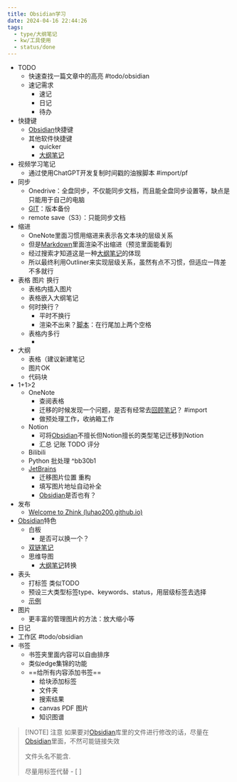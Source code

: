 ```yaml
---
title: Obsidian学习
date: 2024-04-16 22:44:26
tags:
  - type/大纲笔记
  - kw/工具使用
  - status/done
---
```


- TODO
	- 快速查找一篇文章中的高亮 #todo/obsidian
	- 速记需求
		- 速记
		- 日记
		- 待办
- 快捷键
	- [Obsidian](Obsidian.md)快捷键
	- 其他软件快捷键
		- quicker
		- [大纲笔记](大纲笔记.md)
- 视频学习笔记
	- 通过使用ChatGPT开发复制时间戳的油猴脚本 #import/pf 
- 同步
	- Onedrive：全盘同步，不仅能同步文档，而且能全盘同步设置等，缺点是只能用于自己的电脑
	- [GIT](../GIT/GIT.md)：版本备份
	- remote save（S3）：只能同步文档
- 缩进
	- OneNote里面习惯用缩进来表示各文本块的层级关系
	- 但是[Markdown](Markdown.md)里面渲染不出缩进（预览里面能看到
	- 经过搜索才知道这是一种[大纲笔记](大纲笔记.md)的体现
	- 所以最终利用Outliner来实现层级关系，虽然有点不习惯，但适应一阵差不多就行
- 表格 图片 换行
	- 表格内插入图片
	- 表格嵌入大纲笔记
	- 何时换行？
		- 平时不换行
		- 渲染不出来？[脚本](#^bb30b1)：在行尾加上两个空格
	- 表格内多行
		- <br/>
- 大纲
	- 表格（建议新建笔记
	- 图片OK
	- 代码块
- 1+1>2
	- OneNote
		- 查阅表格
		- 迁移的时候发现一个问题，是否有经常去[回顾笔记](回顾笔记.md)？ #import
		- 做预处理工作，收纳箱工作
	- Notion
		- 可将[Obsidian](Obsidian.md)不擅长但Notion擅长的类型笔记迁移到Notion
		- 汇总 记账 TODO 评分
	- Bilibili
	- Python 批处理 ^bb30b1
	- [JetBrains](../JetBrains/CLion.md)
		- 迁移图片位置 重构
		- 填写图片地址自动补全
		- [Obsidian](Obsidian.md)是否也有？
- 发布
	- [Welcome to Zhink (luhao200.github.io)](https://luhao200.github.io/quartz/)
- [Obsidian](Obsidian.md)特色
	- 白板
		- 是否可以换一个？
	- [双链笔记](双链笔记.md)
	- 思维导图
		- [大纲笔记](大纲笔记.md)转换
- 表头
	- 打标签 类似TODO
	- 预设三大类型标签type、keywords、status，用层级标签去选择
	- [示例](../../99配置文件/表头模板.md)
- 图片
	- 更丰富的管理图片的方法：放大缩小等
- 日记
- 工作区 #todo/obsidian
- 书签
    - 书签夹里面内容可以自由排序
    - 类似edge集锦的功能
    - ==给所有内容添加书签==
        - 给块添加标签
        - 文件夹
        - 搜索结果
        - canvas PDF 图片
        - 知识图谱

> [!NOTE] 注意
> 如果要对[Obsidian](Obsidian.md)库里的文件进行修改的话，尽量在[Obsidian](Obsidian.md)里面，不然可能链接失效
>
> 文件头名不能含.
>
> 尽量用标签代替 - [ ]
